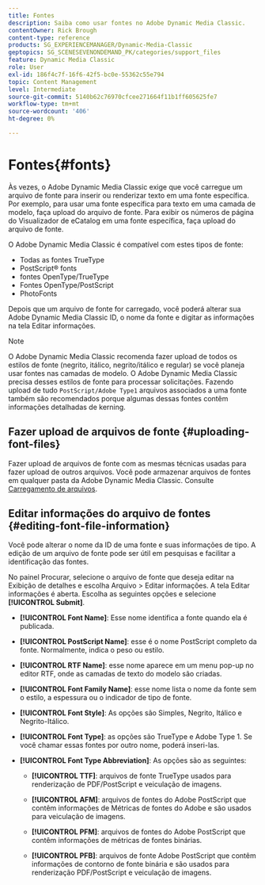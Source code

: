 ```yaml
---
title: Fontes
description: Saiba como usar fontes no Adobe Dynamic Media Classic.
contentOwner: Rick Brough
content-type: reference
products: SG_EXPERIENCEMANAGER/Dynamic-Media-Classic
geptopics: SG_SCENESEVENONDEMAND_PK/categories/support_files
feature: Dynamic Media Classic
role: User
exl-id: 186f4c7f-16f6-42f5-bc0e-55362c55e794
topic: Content Management
level: Intermediate
source-git-commit: 5140b62c76970cfcee271664f11b1ff605625fe7
workflow-type: tm+mt
source-wordcount: '406'
ht-degree: 0%

---
```


# Fontes{#fonts}

Às vezes, o Adobe Dynamic Media Classic exige que você carregue um arquivo de fonte para inserir ou renderizar texto em uma fonte específica. Por exemplo, para usar uma fonte específica para texto em uma camada de modelo, faça upload do arquivo de fonte. Para exibir os números de página do Visualizador de eCatalog em uma fonte específica, faça upload do arquivo de fonte.

O Adobe Dynamic Media Classic é compatível com estes tipos de fonte:

* Todas as fontes TrueType
* PostScript® fonts
* fontes OpenType/TrueType
* Fontes OpenType/PostScript
* PhotoFonts

Depois que um arquivo de fonte for carregado, você poderá alterar sua Adobe Dynamic Media Classic ID, o nome da fonte e digitar as informações na tela Editar informações.

>[!NOTE]
>
>O Adobe Dynamic Media Classic recomenda fazer upload de todos os estilos de fonte (negrito, itálico, negrito/itálico e regular) se você planeja usar fontes nas camadas de modelo. O Adobe Dynamic Media Classic precisa desses estilos de fonte para processar solicitações. Fazendo upload de tudo `PostScript/Adobe Type1` arquivos associados a uma fonte também são recomendados porque algumas dessas fontes contêm informações detalhadas de kerning.

## Fazer upload de arquivos de fonte {#uploading-font-files}

Fazer upload de arquivos de fonte com as mesmas técnicas usadas para fazer upload de outros arquivos. Você pode armazenar arquivos de fontes em qualquer pasta da Adobe Dynamic Media Classic. Consulte [Carregamento de arquivos](uploading-files.md#uploading_your_files).

## Editar informações do arquivo de fontes {#editing-font-file-information}

Você pode alterar o nome da ID de uma fonte e suas informações de tipo. A edição de um arquivo de fonte pode ser útil em pesquisas e facilitar a identificação das fontes.

No painel Procurar, selecione o arquivo de fonte que deseja editar na Exibição de detalhes e escolha Arquivo > Editar informações. A tela Editar informações é aberta. Escolha as seguintes opções e selecione **[!UICONTROL Submit]**.

* **[!UICONTROL Font Name]**: Esse nome identifica a fonte quando ela é publicada.

* **[!UICONTROL PostScript Name]**: esse é o nome PostScript completo da fonte. Normalmente, indica o peso ou estilo.

* **[!UICONTROL RTF Name]**: esse nome aparece em um menu pop-up no editor RTF, onde as camadas de texto do modelo são criadas.

* **[!UICONTROL Font Family Name]**: esse nome lista o nome da fonte sem o estilo, a espessura ou o indicador de tipo de fonte.

* **[!UICONTROL Font Style]**: As opções são Simples, Negrito, Itálico e Negrito-Itálico.

* **[!UICONTROL Font Type]**: as opções são TrueType e Adobe Type 1. Se você chamar essas fontes por outro nome, poderá inseri-las.

* **[!UICONTROL Font Type Abbreviation]**: As opções são as seguintes:

   * **[!UICONTROL TTF]**: arquivos de fonte TrueType usados para renderização de PDF/PostScript e veiculação de imagens.

   * **[!UICONTROL AFM]**: arquivos de fontes do Adobe PostScript que contêm informações de Métricas de fontes do Adobe e são usados para veiculação de imagens.

   * **[!UICONTROL PFM]**: arquivos de fontes do Adobe PostScript que contêm informações de métricas de fontes binárias.

   * **[!UICONTROL PFB]**: arquivos de fonte Adobe PostScript que contêm informações de contorno de fonte binária e são usados para renderização PDF/PostScript e veiculação de imagens.
